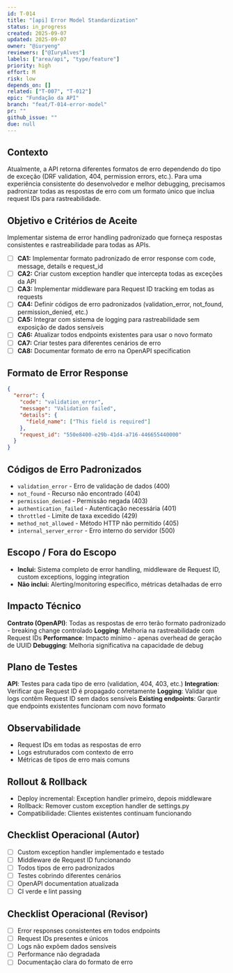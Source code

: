```yaml
---
id: T-014
title: "[api] Error Model Standardization"
status: in_progress
created: 2025-09-07
updated: 2025-09-07
owner: "@iuryeng"
reviewers: ["@IuryAlves"]
labels: ["area/api", "type/feature"]
priority: high
effort: M
risk: low
depends_on: []
related: ["T-007", "T-012"]
epic: "Fundação da API"
branch: "feat/T-014-error-model"
pr: ""
github_issue: ""
due: null
---
```


## Contexto
Atualmente, a API retorna diferentes formatos de erro dependendo do tipo de exceção (DRF validation, 404, permission errors, etc.). Para uma experiência consistente do desenvolvedor e melhor debugging, precisamos padronizar todas as respostas de erro com um formato único que inclua request IDs para rastreabilidade.

## Objetivo e Critérios de Aceite
Implementar sistema de error handling padronizado que forneça respostas consistentes e rastreabilidade para todas as APIs.

- [ ] **CA1:** Implementar formato padronizado de error response com code, message, details e request_id
- [ ] **CA2:** Criar custom exception handler que intercepta todas as exceções da API
- [ ] **CA3:** Implementar middleware para Request ID tracking em todas as requests
- [ ] **CA4:** Definir códigos de erro padronizados (validation_error, not_found, permission_denied, etc.)
- [ ] **CA5:** Integrar com sistema de logging para rastreabilidade sem exposição de dados sensíveis
- [ ] **CA6:** Atualizar todos endpoints existentes para usar o novo formato
- [ ] **CA7:** Criar testes para diferentes cenários de erro
- [ ] **CA8:** Documentar formato de erro na OpenAPI specification

## Formato de Error Response
```json
{
  "error": {
    "code": "validation_error",
    "message": "Validation failed",
    "details": {
      "field_name": ["This field is required"]
    },
    "request_id": "550e8400-e29b-41d4-a716-446655440000"
  }
}
```

## Códigos de Erro Padronizados
- `validation_error` - Erro de validação de dados (400)
- `not_found` - Recurso não encontrado (404)
- `permission_denied` - Permissão negada (403)
- `authentication_failed` - Autenticação necessária (401)
- `throttled` - Limite de taxa excedido (429)
- `method_not_allowed` - Método HTTP não permitido (405)
- `internal_server_error` - Erro interno do servidor (500)

## Escopo / Fora do Escopo
- **Inclui:** Sistema completo de error handling, middleware de Request ID, custom exceptions, logging integration
- **Não inclui:** Alerting/monitoring específico, métricas detalhadas de erro

## Impacto Técnico
**Contrato (OpenAPI)**: Todas as respostas de erro terão formato padronizado - breaking change controlado
**Logging**: Melhoria na rastreabilidade com Request IDs
**Performance**: Impacto mínimo - apenas overhead de geração de UUID
**Debugging**: Melhoria significativa na capacidade de debug

## Plano de Testes
**API**: Testes para cada tipo de erro (validation, 404, 403, etc.)
**Integration**: Verificar que Request ID é propagado corretamente
**Logging**: Validar que logs contêm Request ID sem dados sensíveis
**Existing endpoints**: Garantir que endpoints existentes funcionam com novo formato

## Observabilidade
- Request IDs em todas as respostas de erro
- Logs estruturados com contexto de erro
- Métricas de tipos de erro mais comuns

## Rollout & Rollback
- Deploy incremental: Exception handler primeiro, depois middleware
- Rollback: Remover custom exception handler de settings.py
- Compatibilidade: Clientes existentes continuam funcionando

## Checklist Operacional (Autor)
- [ ] Custom exception handler implementado e testado
- [ ] Middleware de Request ID funcionando
- [ ] Todos tipos de erro padronizados
- [ ] Testes cobrindo diferentes cenários
- [ ] OpenAPI documentation atualizada
- [ ] CI verde e lint passing

## Checklist Operacional (Revisor)
- [ ] Error responses consistentes em todos endpoints
- [ ] Request IDs presentes e únicos
- [ ] Logs não expõem dados sensíveis
- [ ] Performance não degradada
- [ ] Documentação clara do formato de erro
